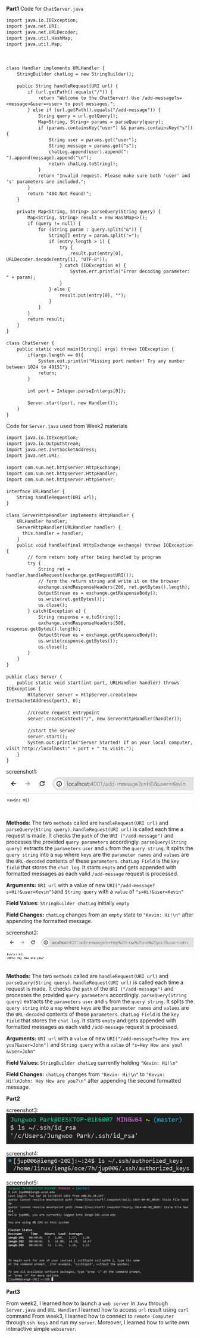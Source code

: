 **Part1**
Code for `ChatServer.java`

```
import java.io.IOException;
import java.net.URI;
import java.net.URLDecoder;
import java.util.HashMap;
import java.util.Map;



class Handler implements URLHandler {
    StringBuilder chatLog = new StringBuilder();

    public String handleRequest(URI url) {
        if (url.getPath().equals("/")) {
            return "Welcome to the ChatServer! Use /add-message?s=<message>&user=<user> to post messages.";
        } else if (url.getPath().equals("/add-message")) {
            String query = url.getQuery();
            Map<String, String> params = parseQuery(query);
            if (params.containsKey("user") && params.containsKey("s")) {
                String user = params.get("user");
                String message = params.get("s");
                chatLog.append(user).append(": ").append(message).append("\n");
                return chatLog.toString();
            }
            return "Invalid request. Please make sure both 'user' and 's' parameters are included.";
        }
        return "404 Not Found!";
    }

    private Map<String, String> parseQuery(String query) {
        Map<String, String> result = new HashMap<>();
        if (query != null) {
            for (String param : query.split("&")) {
                String[] entry = param.split("=");
                if (entry.length > 1) {
                    try {
                        result.put(entry[0], URLDecoder.decode(entry[1], "UTF-8"));
                    } catch (IOException e) {
                        System.err.println("Error decoding parameter: " + param);
                    }
                } else {
                    result.put(entry[0], "");
                }
            }
        }
        return result;
    }
}

class ChatServer {
    public static void main(String[] args) throws IOException {
        if(args.length == 0){
            System.out.println("Missing port number! Try any number between 1024 to 49151");
            return;
        }

        int port = Integer.parseInt(args[0]);

        Server.start(port, new Handler());
    }
}
```
Code for `Server.java` used from Week2 materials
```
import java.io.IOException;
import java.io.OutputStream;
import java.net.InetSocketAddress;
import java.net.URI;

import com.sun.net.httpserver.HttpExchange;
import com.sun.net.httpserver.HttpHandler;
import com.sun.net.httpserver.HttpServer;

interface URLHandler {
    String handleRequest(URI url);
}

class ServerHttpHandler implements HttpHandler {
    URLHandler handler;
    ServerHttpHandler(URLHandler handler) {
      this.handler = handler;
    }
    public void handle(final HttpExchange exchange) throws IOException {
        // form return body after being handled by program
        try {
            String ret = handler.handleRequest(exchange.getRequestURI());
            // form the return string and write it on the browser
            exchange.sendResponseHeaders(200, ret.getBytes().length);
            OutputStream os = exchange.getResponseBody();
            os.write(ret.getBytes());
            os.close();
        } catch(Exception e) {
            String response = e.toString();
            exchange.sendResponseHeaders(500, response.getBytes().length);
            OutputStream os = exchange.getResponseBody();
            os.write(response.getBytes());
            os.close();
        }
    }
}

public class Server {
    public static void start(int port, URLHandler handler) throws IOException {
        HttpServer server = HttpServer.create(new InetSocketAddress(port), 0);

        //create request entrypoint
        server.createContext("/", new ServerHttpHandler(handler));

        //start the server
        server.start();
        System.out.println("Server Started! If on your local computer, visit http://localhost:" + port + " to visit.");
    }
}
```
screenshot1: ![Image](interaction1.PNG)

**Methods:** The two `methods` called are `handleRequest(URI url)` and `parseQuery(String query)`. `handleRequest(URI url)` is called each time a request is made. It checks the `path` of the `URI ("/add-message")` and processes the provided `query parameters` accordingly. `parseQuery(String query)` extracts the `parameters` `user` and `s` from the `query string`. It splits the `query string` into a `map` where `keys` are the `parameter names` and `values` are the `URL-decoded` contents of these `parameters`. `chatLog Field` is the `key field` that stores the `chat log`. It starts `empty` and gets appended with formatted messages as each valid `/add-message` request is processed.

**Arguments:**  `URI url` with a value of new `URI("/add-message?s=Hi!&user=Kevin")`and `String query` with a `value` of `"s=Hi!&user=Kevin"`

**Field Values:**  `StringBuilder chatLog` initially `empty`

**Field Changes:**  `chatLog` changes from an `empty` state to `"Kevin: Hi!\n"` after appending the formatted message.

screenshot2: ![Image](interaction2.PNG)

**Methods:** The two `methods` called are `handleRequest(URI url)` and `parseQuery(String query)`. `handleRequest(URI url)` is called each time a request is made. It checks the `path` of the `URI ("/add-message")` and processes the provided `query parameters` accordingly. `parseQuery(String query)` extracts the `parameters` `user` and `s` from the `query string`. It splits the `query string` into a `map` where `keys` are the `parameter names` and `values` are the `URL-decoded` contents of these `parameters`. `chatLog Field` is the `key field` that stores the `chat log`. It starts `empty` and gets appended with formatted messages as each valid `/add-message` request is processed.

**Arguments:** `URI url` with a `value` of new `URI("/add-message?s=Hey How are you?&user=John")` and `String query` with a `value` of `"s=Hey How are you?&user=John"`

**Field Values:** `StringBuilder chatLog` currently holding `"Kevin: Hi!\n"`

**Field Changes:**  `chatLog` changes from `"Kevin: Hi!\n"` to `"Kevin: Hi!\nJohn: Hey How are you?\n"` after appending the second formatted message.

**Part2**

screenshot3: ![Image](privatekey.PNG)


screenshot4: ![Image](publickey.PNG)


screenshot5: ![Image](terminalLogin.PNG)


**Part3**

From week2, I learned how to launch a `web server` in `Java` through `Server.java` and `URL Handler`.I learned how to access `url` result using `curl` command From week3, I learned how to connect to `remote Computer` through `ssh keys` and run my `server`. Moreover, I learned how to write own interactive simple `webserver`.
